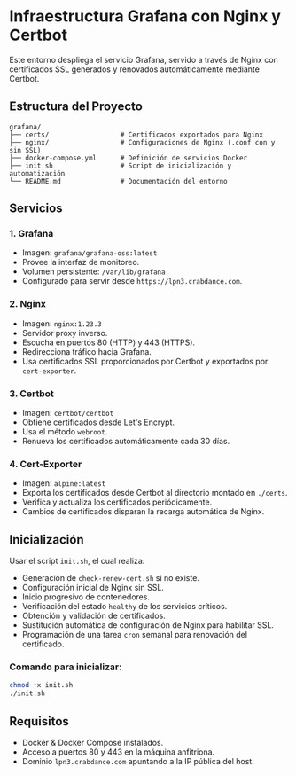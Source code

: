 
# Infraestructura Grafana con Nginx y Certbot

Este entorno despliega el servicio Grafana, servido a través de Nginx con certificados SSL generados y renovados automáticamente mediante Certbot.

## Estructura del Proyecto

```
grafana/
├── certs/                  # Certificados exportados para Nginx
├── nginx/                  # Configuraciones de Nginx (.conf con y sin SSL)
├── docker-compose.yml      # Definición de servicios Docker
├── init.sh                 # Script de inicialización y automatización
└── README.md               # Documentación del entorno
```

## Servicios

### 1. **Grafana**
- Imagen: `grafana/grafana-oss:latest`
- Provee la interfaz de monitoreo.
- Volumen persistente: `/var/lib/grafana`
- Configurado para servir desde `https://lpn3.crabdance.com`.

### 2. **Nginx**
- Imagen: `nginx:1.23.3`
- Servidor proxy inverso.
- Escucha en puertos 80 (HTTP) y 443 (HTTPS).
- Redirecciona tráfico hacia Grafana.
- Usa certificados SSL proporcionados por Certbot y exportados por `cert-exporter`.

### 3. **Certbot**
- Imagen: `certbot/certbot`
- Obtiene certificados desde Let's Encrypt.
- Usa el método `webroot`.
- Renueva los certificados automáticamente cada 30 días.

### 4. **Cert-Exporter**
- Imagen: `alpine:latest`
- Exporta los certificados desde Certbot al directorio montado en `./certs`.
- Verifica y actualiza los certificados periódicamente.
- Cambios de certificados disparan la recarga automática de Nginx.

## Inicialización

Usar el script `init.sh`, el cual realiza:

- Generación de `check-renew-cert.sh` si no existe.
- Configuración inicial de Nginx sin SSL.
- Inicio progresivo de contenedores.
- Verificación del estado `healthy` de los servicios críticos.
- Obtención y validación de certificados.
- Sustitución automática de configuración de Nginx para habilitar SSL.
- Programación de una tarea `cron` semanal para renovación del certificado.

### Comando para inicializar:

```bash
chmod +x init.sh
./init.sh
```

## Requisitos

- Docker & Docker Compose instalados.
- Acceso a puertos 80 y 443 en la máquina anfitriona.
- Dominio `lpn3.crabdance.com` apuntando a la IP pública del host.